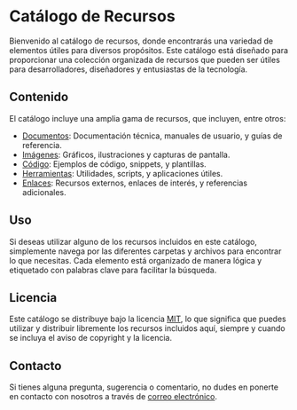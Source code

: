 # Catálogo de Recursos

Bienvenido al catálogo de recursos, donde encontrarás una variedad de elementos útiles para diversos propósitos. Este catálogo está diseñado para proporcionar una colección organizada de recursos que pueden ser útiles para desarrolladores, diseñadores y entusiastas de la tecnología.

## Contenido

El catálogo incluye una amplia gama de recursos, que incluyen, entre otros:

- [Documentos](docs/): Documentación técnica, manuales de usuario, y guías de referencia.
- [Imágenes](images/): Gráficos, ilustraciones y capturas de pantalla.
- [Código](code/): Ejemplos de código, snippets, y plantillas.
- [Herramientas](tools/): Utilidades, scripts, y aplicaciones útiles.
- [Enlaces](links.md): Recursos externos, enlaces de interés, y referencias adicionales.

## Uso

Si deseas utilizar alguno de los recursos incluidos en este catálogo, simplemente navega por las diferentes carpetas y archivos para encontrar lo que necesitas. Cada elemento está organizado de manera lógica y etiquetado con palabras clave para facilitar la búsqueda.

## Licencia

Este catálogo se distribuye bajo la licencia [MIT](LICENSE), lo que significa que puedes utilizar y distribuir libremente los recursos incluidos aquí, siempre y cuando se incluya el aviso de copyright y la licencia.

## Contacto

Si tienes alguna pregunta, sugerencia o comentario, no dudes en ponerte en contacto con nosotros a través de [correo electrónico](mailto:jpuente720@gmail.com).
